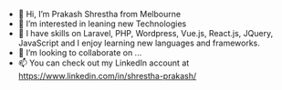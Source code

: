 - 👋 Hi, I’m Prakash Shrestha from Melbourne
- 👀 I’m interested in leaning new Technologies
- 🌱 I have skills on Laravel, PHP, Wordpress, Vue.js, React.js, JQuery, JavaScript and I enjoy learning new languages and frameworks.
- 💞️ I’m looking to collaborate on ...
- 📫 You can check out my LinkedIn account at https://www.linkedin.com/in/shrestha-prakash/

<!---
Prakash568/Prakash568 is a ✨ special ✨ repository because its `README.md` (this file) appears on your GitHub profile.
You can click the Preview link to take a look at your changes.
--->
